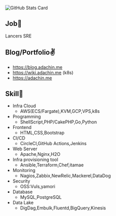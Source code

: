 ![GitHub Stats Card](https://github-readme-stats.vercel.app/api?username=RVIRUS0817&count_private=true&theme=radical)

## Job🏃

Lancers SRE

## Blog/Portfolio✌️
- https://blog.adachin.me
- https://wiki.adachin.me (k8s)
- https://adachin.me

## Skill📖

- Infra Cloud
  - AWS(ECS/Fargate),KVM,GCP,VPS,k8s
- Programming 
  - ShellScript,PHP/CakePHP,Go,Python
- Frontend
  - HTML,CSS,Bootstrap
- CI/CD
  - CircleCI,GitHub Actions,Jenkins
- Web Server
  - Apache,Nginx,H2O
- Infra provisioning tool
  - Ansible,Terraform,Chef,itamae
- Monitoring
  - Nagios,Zabbix,NewRelic,Mackerel,DataDog
- Security
  - OSS:Vuls,yamori
- Database
  - MySQL,PostgreSQL
- Data Lake
  - DigDag,Embulk,Fluentd,BigQuery,Kinesis
